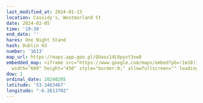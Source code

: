 ```yaml
---
last_modified_at: 2024-01-13
location: Cassidy's, Westmorland St
date: 2024-02-05
time: '19:30'
end_date: ''
hares: One Night Stand
hash: Dublin H3
number: '1613'
map_url: https://maps.app.goo.gl/QUooc14L8pyvt3vw8
embedded_map: <iframe src="https://www.google.com/maps/embed?pb=!1m18!1m12!1m3!1d2381.827351922674!2d-6.261370223021221!3d53.346346672289386!2m3!1f0!2f0!3f0!3m2!1i1024!2i768!4f13.1!3m3!1m2!1s0x48670e84dac69a71%3A0x58c34ef086b4c20e!2sCassidy&#39;s!5e0!3m2!1sen!2sie!4v1706138688785!5m2!1sen!2sie"
  width="600" height="450" style="border:0;" allowfullscreen="" loading="lazy" referrerpolicy="no-referrer-when-downgrade"></iframe>
dow: 1
ordinal_date: 20240205
latitude: '53.3463467'
longitude: "-6.2613702"
---
```


